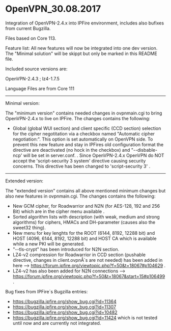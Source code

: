 # OpenVPN_30.08.2017
Integration of OpenVPN-2.4.x into IPFire environment, includes also bufixes from current Bugzilla.

Files based on Core 113.

Feature list:
All new features will now be integrated into one dev version. The "Minimal solution" will be skippt but only be marked in this README file.


Included source versions are:

OpenVPN-2.4.3 ; lz4-1.7.5

Language Files are from Core 111

---------------------------------------------------------------------------------------------------------------

Minimal version:

The "minimum version" contains needed changes in ovpnmain.cgi to bring OpenVPN-2.4.x to live on IPFire. The changes contains the following:

- Global (global WUI section) and client specific (CCD section) selection for the cipher negotitation via a checkbox named "Automatic cipher negotiation:". This option is set automatically on OpenVPN side. To prevent this new feature and stay in IPFires old configuration format the directive are deactivated (no hock in the checkbox) and "--disbable-ncp' will be set in server.conf.
. Since OpenVPN-2.4.x OpenVPN do NOT accept the 'script-security 3 system' directive causing security concerns. This directive has been changed to 'script-security 3' .


---------------------------------------------------------------------------------------------------------------

Extended version:


The "extended version" contains all above mentioned minimum changes but also new features in ovpnmain.cgi. The changes contains the following:

- New GCM cipher, for Roadwarrior and N2N (for AES-128, 192 and 256 Bit) which are in the cipher menu available .
- Sorted algorithm lists with description (with weak, medium and strong algorithms) for ciphers, HMACs and DH-parameter (causes also the sweet32 thing).
- New menu for key lenghts for the ROOT (6144, 8192, 12288 bit) and HOST (4096, 6144, 8192, 12288 bit) and HOST CA which is available while a new PKI will be generated.
- "--tls-crypt" has been introduced for N2N section.
- LZ4-v2 compression for Roadwarrior in CCD section (pushable directive, changes in client.ovpnÂ´s are not needed) has been added in here --> https://forum.ipfire.org/viewtopic.php?f=50&t=18067#p104629 .
- LZ4-v2 has also been added for N2N connections --> https://forum.ipfire.org/viewtopic.php?f=50&t=18067&start=15#p106499 .


Bug fixes from IPFire´s Bugzilla entries:

- https://bugzilla.ipfire.org/show_bug.cgi?id=11364
- https://bugzilla.ipfire.org/show_bug.cgi?id=11307
- https://bugzilla.ipfire.org/show_bug.cgi?id=10482
- https://bugzilla.ipfire.org/show_bug.cgi?id=11424 which is not tested until now and are currently not integrated.

